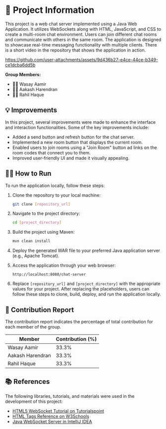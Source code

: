 # 🚀 Project Information

This project is a web chat server implemented using a Java Web Application. It utilizes WebSockets along with HTML, JavaScript, and CSS to create a multi-room chat environment. Users can join different chat rooms and communicate with others in the same room. The application is designed to showcase real-time messaging functionality with multiple clients. There is a short video in the repository that shows the application in action.

https://github.com/user-attachments/assets/9d436b27-e4ce-44ce-b349-ce1dcba6dd5b

**Group Members:**
- 🧑‍💻 Wasay Aamir  
- 🧑‍💻 Aakash Harendran 
- 🧑‍💻 Rahil Haque

## 💡 Improvements

In this project, several improvements were made to enhance the interface and interaction functionalities. Some of the key improvements include:

- Added a send button and refresh button for the chat server.
- Implemented a new room button that displays the current room.
- Enabled users to join rooms using a "Join Room" button ad links on the room codes that connect you to them.
- Improved user-friendly UI and made it visually appealing.


## 🏃‍♂️ How to Run

To run the application locally, follow these steps:

1. Clone the repository to your local machine:

    ```bash
    git clone [repository_url]
    ```

2. Navigate to the project directory:

    ```bash
    cd [project_directory]
    ```

3. Build the project using Maven:

    ```bash
    mvn clean install
    ```

4. Deploy the generated WAR file to your preferred Java application server (e.g., Apache Tomcat).

5. Access the application through your web browser:

    ```
    http://localhost:8080/chat-server
    ```

6. Replace `[repository_url]` and `[project_directory]` with the appropriate values for your project. After replacing the placeholders, users can follow these steps to clone, build, deploy, and run the application locally.

## 🤝 Contribution Report

The contribution report indicates the percentage of total contribution for each member of the group.

| Member            | Contribution (%) |
|-------------------|------------------|
| Wasay Aamir       | 33.3%            |
| Aakash Harendran  | 33.3%            |
| Rahil Haque       | 33.3%            |


## 📚 References

The following libraries, tutorials, and materials were used in the development of this project:

- [HTML5 WebSocket Tutorial on Tutorialspoint](https://www.tutorialspoint.com/html5/html5_websocket.htm)
- [HTML Tags Reference on W3Schools](https://www.w3schools.com/tags/default.asp)
- [Java WebSocket Server in IntelliJ IDEA](https://jckjaer.dk/2017/06/07/java-websocket-server-in-intellij-idea/)

